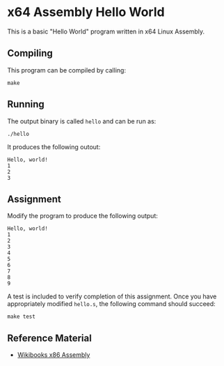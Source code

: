 x64 Assembly Hello World
========================

This is a basic "Hello World" program written in x64 Linux Assembly.

Compiling
---------

This program can be compiled by calling:

`make`

Running
-------

The output binary is called `hello` and can be run as:

`./hello`

It produces the following outout:

    Hello, world!
    1
    2
    3    

Assignment
----------

Modify the program to produce the following output:

    Hello, world!
    1
    2
    3
    4
    5
    6
    7
    8
    9

A test is included to verify completion of this assignment. Once you have appropriately modified `hello.s`, the following command should succeed:

`make test`

Reference Material
------------------

- [Wikibooks x86 Assembly](https://en.wikibooks.org/wiki/X86_Assembly)

